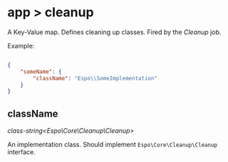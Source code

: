 # app > cleanup

A Key-Value map. Defines cleaning up classes. Fired by the *Cleanup* job.

Example:

```json

{
    "someName": {
        "className": "Espo\\SomeImplementation"
    }
}
```

## className

*class-string<Espo\Core\Cleanup\Cleanup\>*

An implementation class. Should implement `Espo\Core\Cleanup\Cleanup` interface.
